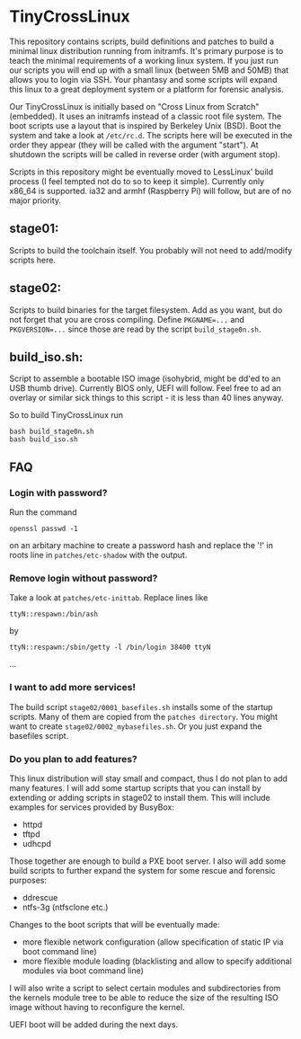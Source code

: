TinyCrossLinux
==============

This repository contains scripts, build definitions and patches to build a minimal linux distribution running from initramfs. It's primary purpose is to teach the minimal requirements of a working linux system. If you just run our scripts you will end up with a small linux (between 5MB and 50MB) that allows you to login via SSH. Your phantasy and some scripts will expand this linux to a great deployment system or a platform for forensic analysis.

Our TinyCrossLinux is initially based on "Cross Linux from Scratch" (embedded). It uses an initramfs instead of a classic root file system. The boot scripts use a layout that is inspired by Berkeley Unix (BSD). Boot the system and take a look at `/etc/rc.d`. The scripts here will be executed in the order they appear (they will be called with the argument "start"). At shutdown the scripts will be called in reverse order (with argument stop).

Scripts in this repository might be eventually moved to LessLinux' build process (I feel tempted not do to so to keep it simple). Currently only x86_64 is supported. ia32 and armhf (Raspberry Pi) will follow, but are of no major priority.

stage01:
--------

Scripts to build the toolchain itself. You probably will not need to add/modify scripts here.

stage02:
--------

Scripts to build binaries for the target filesystem. Add as you want, but do not forget that you are cross compiling. Define `PKGNAME=...` and `PKGVERSION=...` since those are read by the script `build_stage0n.sh`. 

build_iso.sh:
-------------

Script to assemble a bootable ISO image (isohybrid, might be dd'ed to an USB thumb drive). Currently BIOS only, UEFI will follow. Feel free to ad an overlay or similar sick things to this script - it is less than 40 lines anyway.

So to build TinyCrossLinux run

	bash build_stage0n.sh
	bash build_iso.sh
	
## FAQ

### Login with password?

Run the command
	
	openssl passwd -1
	
on an arbitary machine to create a password hash and replace the '!' in roots line in `patches/etc-shadow` with the output.

### Remove login without password?

Take a look at `patches/etc-inittab`. Replace lines like

	ttyN::respawn:/bin/ash
	
by

	ttyN::respawn:/sbin/getty -l /bin/login 38400 ttyN
	
...

### I want to add more services!

The build script `stage02/0001_basefiles.sh` installs some of the startup scripts. Many of them are copied from the `patches directory`. You might want to create `stage02/0002_mybasefiles.sh`. Or you just expand the basefiles script.

### Do you plan to add features?

This linux distribution will stay small and compact, thus I do not plan to add many features. I will add some startup scripts that you can install by extending or adding scripts in stage02 to install them. This will include examples for services provided by BusyBox:

 * httpd
 * tftpd
 * udhcpd

Those together are enough to build a PXE boot server. I also will add some build scripts to further expand the system for some rescue and forensic purposes:

 * ddrescue
 * ntfs-3g (ntfsclone etc.)
 
Changes to the boot scripts that will be eventually made:

 * more flexible network configuration (allow specification of static IP via boot command line)
 * more flexible module loading (blacklisting and allow to specify additional modules via boot command line)
 
I will also write a script to select certain modules and subdirectories from the kernels module tree to be able to reduce the size of the resulting ISO image without having to reconfigure the kernel.

UEFI boot will be added during the next days.
